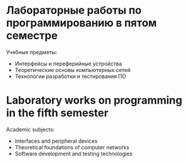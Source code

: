 # Лабораторные работы по программированию в пятом семестре
Учебные предметы:
- Интерфейсы и переферийные устройства
- Теоретические основы компьютерных сетей
- Технологии разработки и тестирования ПО

# Laboratory works on programming in the fifth semester
Academic subjects:
- Interfaces and peripheral devices
- Theoretical foundations of computer networks
- Software development and testing technologies
